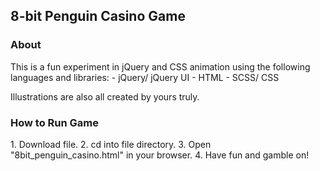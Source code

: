 <h2>8-bit Penguin Casino Game</h2>

<h3>About</h3>
This is a fun experiment in jQuery and CSS animation using the following languages and libraries:
  - jQuery/ jQuery UI
  - HTML
  - SCSS/ CSS

Illustrations are also all created by yours truly.

<h3>How to Run Game</h3>
1. Download file.
2. cd into file directory.
3. Open "8bit_penguin_casino.html" in your browser.
4. Have fun and gamble on!